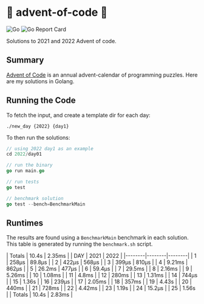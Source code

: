 # 🎄 advent-of-code 🎄

![Go](https://github.com/jcockbain/advent-of-code/workflows/Go/badge.svg)
![Go Report Card](https://goreportcard.com/badge/github.com/jcockbain/advent-of-code)

Solutions to 2021 and 2022 Advent of code. 

## Summary 

[Advent of Code](https://adventofcode.com/) is an annual advent-calendar of programming puzzles. Here are my solutions in Golang. 

## Running the Code

To fetch the input, and create a template dir for each day: 

```shell
./new_day {2022} {day1}
```

To then run the solutions: 

```go
// using 2022 day1 as an example
cd 2022/day01

// run the binary
go run main.go

// run tests
go test

// benchmark solution
go test --bench=BenchmarkMain

```

## Runtimes

The results are found using a `BenchmarkMain` benchmark in each solution. This table is generated by running the `benchmark.sh` script.

| Totals | 10.4s  | 2.35ms |
|  DAY   |  2021  |  2022  |
|--------|--------|--------|
|      1 | 258µs  | 89.8µs |
|      2 | 422µs  | 568µs  |
|      3 | 399µs  | 810µs  |
|      4 | 9.21ms | 862µs  |
|      5 | 26.2ms | 477µs  |
|      6 | 59.4µs |
|      7 | 29.5ms |
|      8 | 2.16ms |
|      9 | 5.26ms |
|     10 | 1.08ms |
|     11 | 4.8ms  |
|     12 | 280ms  |
|     13 | 1.31ms |
|     14 | 744µs  |
|     15 | 1.36s  |
|     16 | 239µs  |
|     17 | 2.05ms |
|     18 | 357ms  |
|     19 | 4.43s  |
|     20 | 440ms  |
|     21 | 728ms  |
|     22 | 4.42ms |
|     23 | 1.19s  |
|     24 | 15.2µs |
|     25 | 1.56s  |
| Totals | 10.4s  | 2.83ms |
